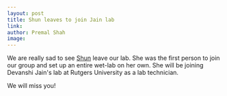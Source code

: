 ```yaml
---
layout: post
title: Shun leaves to join Jain lab 
link: 
author: Premal Shah
image: 
---
```


We are really sad to see [Shun](/team/shun-liang) leave our lab. She was the first person to join our group and set up an entire wet-lab on her own. She will be joining Devanshi Jain's lab at Rutgers University as a lab technician. 

We will miss you!

